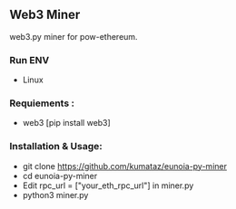 ## Web3 Miner

web3.py miner for pow-ethereum. 

### Run ENV

* Linux

### Requiements :

* web3 [pip install web3]

### Installation & Usage:

* git clone https://github.com/kumataz/eunoia-py-miner
* cd eunoia-py-miner
* Edit rpc_url = ["your_eth_rpc_url"] in miner.py
* python3 miner.py


